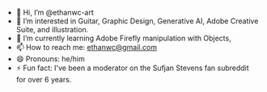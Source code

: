 - 👋 Hi, I’m @ethanwc-art
- 👀 I’m interested in Guitar, Graphic Design, Generative AI, Adobe Creative Suite, and illustration.
- 🌱 I’m currently learning Adobe Firefly manipulation with Objects, 
- 📫 How to reach me: ethanwc@gmail.com
- 😄 Pronouns: he/him
- ⚡ Fun fact: I've been a moderator on the Sufjan Stevens fan subreddit for over 6 years.

<!---
ethanwc-art/ethanwc-art is a ✨ special ✨ repository because its `README.md` (this file) appears on your GitHub profile.
You can click the Preview link to take a look at your changes.
--->
